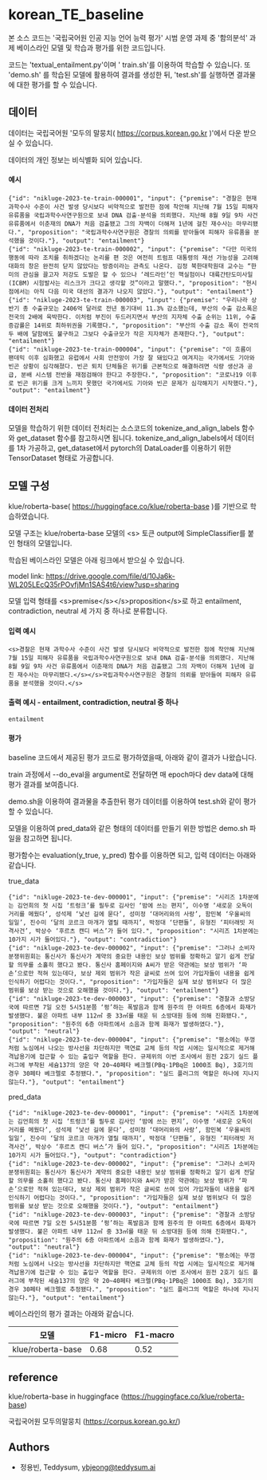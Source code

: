 # korean_TE_baseline

본 소스 코드는 '국립국어원 인공 지능 언어 능력 평가' 시범 운영 과제 중 '함의분석' 과제 베이스라인 모델 및 학습과 평가를 위한 코드입니다.

코드는 'textual_entailment.py'이며 ' train.sh'를 이용하여 학습할 수 있습니다. 또 'demo.sh' 를 학습된 모델에 활용하여 결과를 생성한 뒤, 'test.sh'를 실행하면 결과물에 대한 평가를 할 수 있습니다.




## 데이터

데이터는 국립국어원 '모두의 말뭉치( https://corpus.korean.go.kr )'에서 다운 받으실 수 있습니다.

데이터의 개인 정보는 비식별화 되어 있습니다.

#### 예시

``` 
{"id": "nikluge-2023-te-train-000001", "input": {"premise": "경찰은 현재 과학수사 수준이 사건 발생 당시보다 비약적으로 발전한 점에 착안해 지난해 7월 15일 피해자 유류품을 국립과학수사연구원으로 보내 DNA 검출·분석을 의뢰했다. 지난해 8월 9일 9차 사건 유류품에서 이춘재의 DNA가 처음 검출됐고 그의 자백이 더해져 1년에 걸친 재수사는 마무리됐다.", "proposition": "국립과학수사연구원은 경찰의 의뢰를 받아들여 피해자 유류품을 분석했을 것이다."}, "output": "entailment"}
{"id": "nikluge-2023-te-train-000002", "input": {"premise": "다만 미국의 행동에 따라 조치를 취하겠다는 논리를 편 것은 여전히 트럼프 대통령의 재선 가능성을 고려해 대화의 창은 완전히 닫지 않았다는 방증이라는 관측도 나온다. 김정 북한대학원대 교수는 “한미의 관심을 끌고자 저강도 도발은 할 수 있으나 ‘레드라인’인 핵실험이나 대륙간탄도미사일(ICBM) 시험발사는 리스크가 크다고 생각할 것”이라고 말했다.", "proposition": "현시점에서는 아직 다음 미국 대선의 결과가 나오지 않았다."}, "output": "entailment"}
{"id": "nikluge-2023-te-train-000003", "input": {"premise": "우리나라 상반기 총 수출규모는 2406억 달러로 전년 동기대비 11.3% 감소했는데, 부산의 수출 감소폭은 전국의 2배에 육박한다. 이처럼 부진이 두드러지면서 부산의 지자체 수출 순위는 11위, 수출증감률은 14위로 최하위권을 기록했다.", "proposition": "부산의 수출 감소 폭이 전국의 두 배에 달함에도 불구하고 그보다 수출규모가 작은 지자체가 존재한다."}, "output": "entailment"}
{"id": "nikluge-2023-te-train-000004", "input": {"premise": "이 흐름이 팬데믹 이후 심화했고 유럽에서 사회 안전망이 가장 잘 돼있다고 여겨지는 국가에서도 기아와 빈곤 상황이 심각해졌다. 빈곤 퇴치 단체들은 위기를 근본적으로 해결하려면 식량 생산과 공급, 분배 시스템 전반을 재점검해야 한다고 주장한다.", "proposition": "코로나19 이후로 빈곤 위기를 크게 느끼지 못했던 국가에서도 기아와 빈곤 문제가 심각해지기 시작했다."}, "output": "entailment"}
```

#### 데이터 전처리

모델을 학습하기 위한 데이터 전처리는 소스코드의 tokenize_and_align_labels 함수와 get_dataset 함수를 참고하시면 됩니다. tokenize_and_align_labels에서 데이터를 1차 가공하고, get_dataset에서 pytorch의 DataLoader를 이용하기 위한 TensorDataset 형태로 가공합니다.


## 모델 구성

klue/roberta-base( https://huggingface.co/klue/roberta-base )를 기반으로 학습하였습니다.

모델 구조는 klue/roberta-base 모델의 \<s> 토큰 output에 SimpleClassifier를 붙인 형태의 모델입니다.

학습된 베이스라인 모델은 아래 링크에서 받으실 수 있습니다.

model link: https://drive.google.com/file/d/10Ja6k-WL205LEcQ35rPOvfjMn1SAS4t6/view?usp=sharing

모델 입력 형태를 \<s>premise\</s>\</s>proposition\</s>로 하고 entailment, contradiction, neutral 세 가지 중 하나로 분류합니다.


#### 입력 예시

```
<s>경찰은 현재 과학수사 수준이 사건 발생 당시보다 비약적으로 발전한 점에 착안해 지난해 7월 15일 피해자 유류품을 국립과학수사연구원으로 보내 DNA 검출·분석을 의뢰했다. 지난해 8월 9일 9차 사건 유류품에서 이춘재의 DNA가 처음 검출됐고 그의 자백이 더해져 1년에 걸친 재수사는 마무리됐다.</s></s>국립과학수사연구원은 경찰의 의뢰를 받아들여 피해자 유류품을 분석했을 것이다.</s>
```

#### 출력 예시 - entailment, contradiction, neutral 중 하나

```
entailment
```

#### 평가

baseline 코드에서 제공된 평가 코드로 평가하였을때, 아래와 같이 결과가 나왔습니다.

train 과정에서 --do_eval을 argument로 전달하면 매 epoch마다 dev data에 대해 평가 결과를 보여줍니다.

demo.sh을 이용하여 결과물을 추출한뒤 평가 데이터를 이용하여 test.sh와 같이 평가할 수 있습니다.

모델을 이용하여 pred_data와 같은 형태의 데이터를 만들기 위한 방법은 demo.sh 파일을 참고하면 됩니다.

평가함수는 evaluation(y_true, y_pred) 함수를 이용하면 되고, 입력 데이터는 아래와 같습니다.

true_data

``` 
{"id": "nikluge-2023-te-dev-000001", "input": {"premise": "시리즈 1차분에는 김언희의 첫 시집 ‘트렁크’를 필두로 김사인 ‘밤에 쓰는 편지’, 이수명 ‘새로운 오독이 거리를 메웠다’, 성석제 ‘낯선 길에 묻다’, 성미정 ‘대머리와의 사랑’, 함민복 ‘우울씨의 일일’, 진수미 ‘달의 코르크 마개가 열릴 때까지’, 박정대 ‘단편들’, 유형진 ‘피터래빗 저격사건’, 박상수 ‘후르츠 캔디 버스’가 들어 있다.", "proposition": "시리즈 1차분에는 10가지 시가 들어있다."}, "output": "contradiction"}
{"id": "nikluge-2023-te-dev-000002", "input": {"premise": "그러나 소비자분쟁위원회는 통신사가 통신사가 계약의 중요한 내용인 보상 범위를 정확하고 알기 쉽게 전달할 의무를 소홀히 했다고 봤다. 통신사 홈페이지와 A씨가 받은 약관에는 보상 범위가 ‘파손’으로만 적혀 있는데다, 보상 제외 범위가 작은 글씨로 쓰여 있어 가입자들이 내용을 쉽게 인식하기 어렵다는 것이다.", "proposition": "가입자들은 실제 보상 범위보다 더 많은 범위를 보상 받는 것으로 오해했을 것이다."}, "output": "entailment"}
{"id": "nikluge-2023-te-dev-000003", "input": {"premise": "경찰과 소방당국에 따르면 7일 오전 5시51분쯤 ‘펑’하는 폭발음과 함께 원주의 한 아파트 6층에서 화재가 발생했다. 불은 아파트 내부 112㎡ 중 33㎡를 태운 뒤 소방대원 등에 의해 진화됐다.", "proposition": "원주의 6층 아파트에서 소음과 함께 화재가 발생하였다."}, "output": "neutral"}
{"id": "nikluge-2023-te-dev-000004", "input": {"premise": "평소에는 뚜껑처럼 노심에서 나오는 방사선을 차단하지만 핵연료 교체 등의 작업 시에는 일시적으로 제거해 격납용기에 접근할 수 있는 출입구 역할을 한다. 규제위의 이번 조사에서 원전 2호기 실드 플러그에 부착된 세슘137의 양은 약 20~40페타 베크렐(PBq·1PBq은 1000조 Bq), 3호기의 경우 30페타 베크렐로 추정됐다.", "proposition": "실드 플러그의 역할은 하나에 지나지 않는다."}, "output": "entailment"}
```


pred_data

```
{"id": "nikluge-2023-te-dev-000001", "input": {"premise": "시리즈 1차분에는 김언희의 첫 시집 ‘트렁크’를 필두로 김사인 ‘밤에 쓰는 편지’, 이수명 ‘새로운 오독이 거리를 메웠다’, 성석제 ‘낯선 길에 묻다’, 성미정 ‘대머리와의 사랑’, 함민복 ‘우울씨의 일일’, 진수미 ‘달의 코르크 마개가 열릴 때까지’, 박정대 ‘단편들’, 유형진 ‘피터래빗 저격사건’, 박상수 ‘후르츠 캔디 버스’가 들어 있다.", "proposition": "시리즈 1차분에는 10가지 시가 들어있다."}, "output": "contradiction"}
{"id": "nikluge-2023-te-dev-000002", "input": {"premise": "그러나 소비자분쟁위원회는 통신사가 통신사가 계약의 중요한 내용인 보상 범위를 정확하고 알기 쉽게 전달할 의무를 소홀히 했다고 봤다. 통신사 홈페이지와 A씨가 받은 약관에는 보상 범위가 ‘파손’으로만 적혀 있는데다, 보상 제외 범위가 작은 글씨로 쓰여 있어 가입자들이 내용을 쉽게 인식하기 어렵다는 것이다.", "proposition": "가입자들은 실제 보상 범위보다 더 많은 범위를 보상 받는 것으로 오해했을 것이다."}, "output": "entailment"}
{"id": "nikluge-2023-te-dev-000003", "input": {"premise": "경찰과 소방당국에 따르면 7일 오전 5시51분쯤 ‘펑’하는 폭발음과 함께 원주의 한 아파트 6층에서 화재가 발생했다. 불은 아파트 내부 112㎡ 중 33㎡를 태운 뒤 소방대원 등에 의해 진화됐다.", "proposition": "원주의 6층 아파트에서 소음과 함께 화재가 발생하였다."}, "output": "neutral"}
{"id": "nikluge-2023-te-dev-000004", "input": {"premise": "평소에는 뚜껑처럼 노심에서 나오는 방사선을 차단하지만 핵연료 교체 등의 작업 시에는 일시적으로 제거해 격납용기에 접근할 수 있는 출입구 역할을 한다. 규제위의 이번 조사에서 원전 2호기 실드 플러그에 부착된 세슘137의 양은 약 20~40페타 베크렐(PBq·1PBq은 1000조 Bq), 3호기의 경우 30페타 베크렐로 추정됐다.", "proposition": "실드 플러그의 역할은 하나에 지나지 않는다."}, "output": "entailment"}
```

베이스라인의 평가 결과는 아래와 같습니다.

| 모델              | F1-micro   | F1-macro |
| ----------------- | ---- | ---- |
| klue/roberta-base | 0.68 | 0.52 |


## reference

klue/roberta-base in huggingface (https://huggingface.co/klue/roberta-base)

국립국어원 모두의말뭉치 (https://corpus.korean.go.kr/)

## Authors

- 정용빈, Teddysum, ybjeong@teddysum.ai
